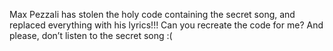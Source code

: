 Max Pezzali has stolen the holy code containing the secret song, and replaced everything with his lyrics!!! Can you recreate the code for me? And please, don’t listen to the secret song :(
